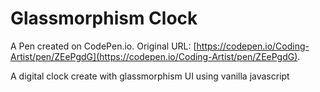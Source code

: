 # Glassmorphism Clock

A Pen created on CodePen.io. Original URL: [https://codepen.io/Coding-Artist/pen/ZEePgdG](https://codepen.io/Coding-Artist/pen/ZEePgdG).

A digital clock create with glassmorphism UI using vanilla javascript